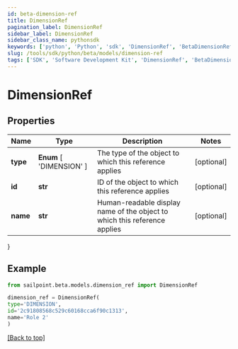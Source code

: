 ```yaml
---
id: beta-dimension-ref
title: DimensionRef
pagination_label: DimensionRef
sidebar_label: DimensionRef
sidebar_class_name: pythonsdk
keywords: ['python', 'Python', 'sdk', 'DimensionRef', 'BetaDimensionRef']
slug: /tools/sdk/python/beta/models/dimension-ref
tags: ['SDK', 'Software Development Kit', 'DimensionRef', 'BetaDimensionRef']
---
```


# DimensionRef

## Properties

| Name | Type | Description | Notes |
| --- | --- | --- | --- |
| **type** | **Enum** [ 'DIMENSION' ] | The type of the object to which this reference applies | [optional] |
| **id** | **str** | ID of the object to which this reference applies | [optional] |
| **name** | **str** | Human-readable display name of the object to which this reference applies | [optional] |

}

## Example

```python
from sailpoint.beta.models.dimension_ref import DimensionRef

dimension_ref = DimensionRef(
type='DIMENSION',
id='2c91808568c529c60168cca6f90c1313',
name='Role 2'
)

```

[[Back to top]](#)
